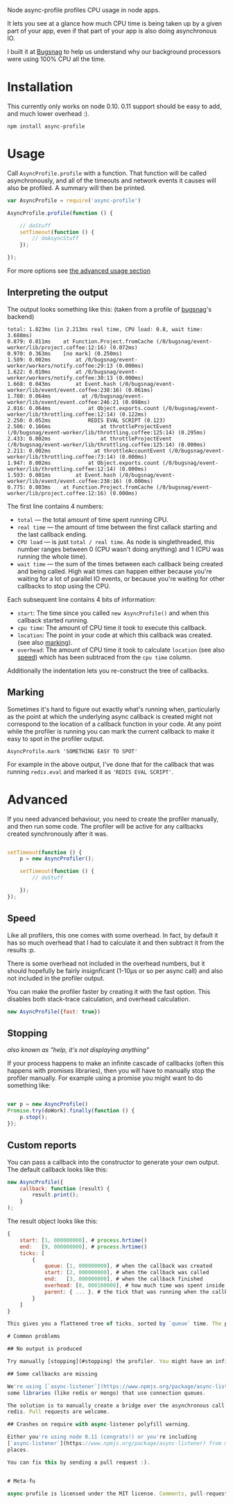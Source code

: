 Node async-profile profiles CPU usage in node apps.

It lets you see at a glance how much CPU time is being taken up by a given part of your app, even if that
part of your app is also doing asynchronous IO.

I built it at [Bugsnag](https://bugsnag.com) to help us understand why our background processors were
using 100% CPU all the time.

# Installation

This currently only works on node 0.10. 0.11 support should be easy to add, and much lower overhead :).


```
npm install async-profile
```

# Usage

Call `AsyncProfile.profile` with a function. That function will be called asynchronously, and all of the timeouts and network events it causes will also be profiled. A summary will then be printed.

```javascript
var AsyncProfile = require('async-profile')

AsyncProfile.profile(function () {

    // doStuff
    setTimeout(function () {
        // doAsyncStuff
    });

});
```

For more options see [the advanced usage section](#Advanced)

## Interpreting the output

The output looks something like this: (taken from a profile of [bugsnag](https://bugsnag.com)'s backend)

```
total: 1.823ms (in 2.213ms real time, CPU load: 0.8, wait time: 3.688ms)
0.879: 0.011ms    at Function.Project.fromCache (/0/bugsnag/event-worker/lib/project.coffee:12:16) (0.072ms)
0.970: 0.363ms    [no mark] (0.250ms)
1.589: 0.002ms        at /0/bugsnag/event-worker/workers/notify.coffee:29:13 (0.000ms)
1.622: 0.010ms        at /0/bugsnag/event-worker/workers/notify.coffee:30:13 (0.000ms)
1.668: 0.043ms        at Event.hash (/0/bugsnag/event-worker/lib/event/event.coffee:238:16) (0.061ms)
1.780: 0.064ms          at /0/bugsnag/event-worker/lib/event/event.coffee:246:21 (0.098ms)
2.016: 0.064ms            at Object.exports.count (/0/bugsnag/event-worker/lib/throttling.coffee:12:14) (0.122ms)
2.250: 0.052ms            REDIS EVAL SCRIPT (0.123)
2.506: 0.166ms                at throttleProjectEvent (/0/bugsnag/event-worker/lib/throttling.coffee:125:14) (0.295ms)
2.433: 0.002ms                at throttleProjectEvent (/0/bugsnag/event-worker/lib/throttling.coffee:125:14) (0.000ms)
2.211: 0.002ms              at throttleAccountEvent (/0/bugsnag/event-worker/lib/throttling.coffee:73:14) (0.000ms)
1.947: 0.002ms            at Object.exports.count (/0/bugsnag/event-worker/lib/throttling.coffee:12:14) (0.000ms)
1.593: 0.001ms        at Event.hash (/0/bugsnag/event-worker/lib/event/event.coffee:238:16) (0.000ms)
0.775: 0.003ms    at Function.Project.fromCache (/0/bugsnag/event-worker/lib/project.coffee:12:16) (0.000ms)
```

The first line contains 4 numbers:

* `total` — the total amount of time spent running CPU.
* `real time` — the amount of time between the first callack starting and the last callback ending.
* `CPU load` — is just `total / real time`. As node is singlethreaded, this number ranges between 0 (CPU wasn't doing anything) and 1 (CPU was running the whole time).
* `wait time` — the sum of the times between each callback being created and being called. High wait times can happen either because you're waiting for a lot of parallel IO events, or because you're waiting for other callbacks to stop using the CPU.

Each subsequent line contains 4 bits of information:
* `start`: The time since you called `new AsyncProfile()` and when this callback started running.
* `cpu time`: The amount of CPU time it took to execute this callback.
* `location`: The point in your code at which this callback was created. (see also [marking](#marking)).
* `overhead`: The amount of CPU time it took to calculate `location` (see also [speed](#speed)) which has been subtraced from the `cpu time` column.

Additionally the indentation lets you re-construct the tree of callbacks.

## Marking

Sometimes it's hard to figure out exactly what's running when, particularly as the point at which the underlying async callback is created might not
correspond to the location of a callback function in your code. At any point while the profiler is running you can mark the current callback to
make it easy to spot in the profiler output.

```javascipt
AsyncProfile.mark 'SOMETHING EASY TO SPOT'
```

For example in the above output, I've done that for the callback that was running `redis.eval` and marked it as `'REDIS EVAL SCRIPT'`.

# Advanced

If you need advanced behaviour, you need to create the profiler manually, and then run some code. The profiler will be active for any callbacks created synchronously after it was.

```javascript

setTimeout(function () {
    p = new AsyncProfiler();

    setTimeout(function () {
        // doStuff

    });
});


```

## Speed

Like all profilers, this one comes with some overhead. In fact, by default it has so much overhead that I had to calculate it and then subtract it from the results :p.

There is some overhead not included in the overhead numbers, but it should hopefully be fairly insignficant (1-10μs or so per async call) and also not included in the profiler output.

You can make the profiler faster by creating it with the fast option. This disables both stack-trace calculation, and overhead calculation.

```javascript
new AsyncProfile({fast: true})
```

## Stopping
*also known as "help, it's not displaying anything"*

If your process happens to make an infinite cascade of callbacks (often this happens with promises libraries), then you will have to manually stop the profiler manually. For example using a promise you might want to do something like:

```javascript

var p = new AsyncProfile()
Promise.try(doWork).finally(function () {
    p.stop();
});
```

## Custom reports

You can pass a callback into the constructor to generate your own output. The default callback looks like this:

```javascript
new AsyncProfile({
    callback: function (result) {
        result.print();
    }
);
```

The result object looks like this:

```javascript
{
    start: [1, 000000000], # process.hrtime()
    end:   [9, 000000000], # process.hrtime()
    ticks: [
        {
            queue: [1, 000000000], # when the callback was created
            start: [2, 000000000], # when the callback was called
            end:   [3, 000000000], # when the callback finished
            overhead: [0, 000100000], # how much time was spent inside the profiler itself
            parent: { ... }, # the tick that was running when the callback was created
        }
    ]
}

This gives you a flattened tree of ticks, sorted by `queue` time. The parent will always come before its children in the array.

# Common problems

## No output is produced

Try manually [stopping](#stopping) the profiler. You might have an infinite chain of callbacks, or no callbacks at all.

## Some callbacks are missing

We're using [`async-listener`](https://www.npmjs.org/package/async-listener) under the hood, and it sometimes can't "see" beyond
some libraries (like redis or mongo) that use connection queues.

The solution is to manually create a bridge over the asynchronous call. You can look at the code to see how I did it for mongo and
redis. Pull requests are welcome.

## Crashes on require with async-listener polyfill warning.

Either you're using node 0.11 (congrats!) or you're including
[`async-listener`](https://www.npmjs.org/package/async-listener) from multiple
places.

You can fix this by sending a pull request :).


# Meta-fu

async-profile is licensed under the MIT license. Comments, pull-requests and issue reports are welcome.

